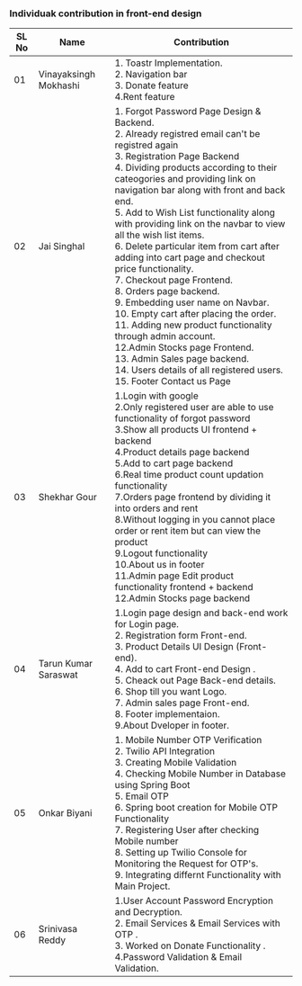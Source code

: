 
### Individuak contribution in front-end design

|SL No| Name  |Contribution|
|------|------|-----------|
|01 | Vinayaksingh Mokhashi |1. Toastr Implementation. <br/> 2. Navigation bar<br/> 3. Donate feature<br/> 4.Rent feature |
|02 | Jai Singhal | 1. Forgot Password Page Design & Backend. <br/> 2. Already registred email can't be registred again <br/> 3. Registration Page Backend </br> 4. Dividing products according to their cateogories and providing link on navigation bar along with front and back end. <br/> 5. Add to Wish List functionality along with providing link on the navbar to view all the wish list items. </br> 6. Delete particular item from cart after adding into cart page and checkout price functionality. </br> 7. Checkout page Frontend. </br> 8. Orders page backend. <br/> 9. Embedding user name on Navbar. <br/> 10. Empty cart after placing the order. <br/> 11. Adding new product functionality through admin  account. <br/> 12.Admin Stocks page Frontend. <br/> 13. Admin Sales page backend. <br/> 14. Users details of all registered users. <br/> 15. Footer Contact us Page |   
|03 | Shekhar Gour |1.Login with google <br/> 2.Only registered user are able to use functionality of forgot password<br/> 3.Show all products UI frontend + backend <br/> 4.Product details page backend  <br/> 5.Add to cart page backend <br/> 6.Real time product count updation functionality <br/> 7.Orders page frontend by dividing it into orders and rent <br/> 8.Without logging in you cannot place order or rent item but can view the product <br/> 9.Logout functionality<br/> 10.About us in footer<br/> 11.Admin page Edit product functionality frontend + backend<br/> 12.Admin Stocks page backend<br/>|
|04| Tarun Kumar Saraswat | 1.Login page design and back-end work for Login page. </br> 2. Registration form Front-end. </br> 3. Product Details UI Design (Front-end). </br> 4. Add to cart Front-end Design . </br> 5. Cheack out Page Back-end details. </br> 6. Shop till you want Logo. </br> 7. Admin sales page Front-end. </br> 8. Footer implementaion. </br>  9.About Dveloper in footer. |
|05| Onkar Biyani | 1. Mobile Number OTP Verification <br/> 2. Twilio API Integration <br/> 3. Creating Mobile Validation <br/> 4. Checking Mobile Number in Database using Spring Boot <br/> 5. Email OTP <br/> 6. Spring boot creation for Mobile OTP Functionality <br/> 7. Registering User after checking Mobile number <br/> 8. Setting up Twilio Console for Monitoring the Request for OTP's. <br/> 9. Integrating differnt Functionality with Main Project.
|06| Srinivasa Reddy |1.User Account Password Encryption and Decryption. <br/> 2. Email Services & Email Services with OTP .<br/>  3. Worked on Donate Functionality .<br/> 4.Password Validation & Email Validation.
